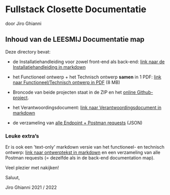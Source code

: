 # Fullstack Closette Documentatie

door Jiro Ghianni

## Inhoud van de LEESMIJ Documentatie map

Deze directory bevat:

* de Installatiehandleiding voor zowel front-end als back-end:  [link naar de Installatiehandleiding in markdown](installatiehandleiding.md)

* het Functioneel ontwerp + het Technisch ontwerp **samen** in 1 PDF: [link naar Functioneel/Technisch ontwerp in PDF](eindopdracht-FSD-app-jiro.pdf) (8 MB)

* Broncode van beide projecten staat in de ZIP en het [online Github-project](../).

* het Verantwoordingsdocument: [link naar Verantwoordingsdocument in markdown](verantwoordingsdocument.md)

* de verzameling van [alle Endpoint + Postman requests](postman_collection.json) (JSON)

### Leuke extra’s

Er is ook een 'text-only' markdown versie van het functioneel- en technisch ontwerp: [link naar ontwerptekst in markdown](functioneel-technisch.md) en een verzameling van alle Postman requests (= dezelfde als in de back-end documentation map).



Veel plezier met nakijken!

Saluut,

Jiro Ghianni
2021 / 2022